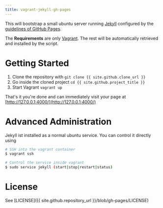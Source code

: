 ```yaml
---
title: vagrant-jekyll-gh-pages
---
```


This will bootstrap a small ubuntu server running [Jekyll](http://jekyllrb.com/) configured by the [guidelines of GitHub Pages](https://help.github.com/articles/using-jekyll-with-pages/).

The **Requirements** are only [Vagrant](https://www.vagrantup.com/). The rest will be automatically retrieved and installed by the script.

# Getting Started
1. Clone the repository with `git clone {{ site.github.clone_url }}`
2. Go inside the cloned project `cd {{ site.github.project_title }}`
3. Start Vagrant `vagrant up`

That's it you're done and can immediately visit your page at [http://127.0.0.1:4000/](http://127.0.0.1:4000/)

# Advanced Administration
Jekyll ist installed as a normal ubuntu service. You can control it directly using

```bash
# SSH into the vagrant container
$ vagrant ssh

# Control the service inside vagrant
$ sudo service jekyll (start|stop|restart|status)
```

# License
See [LICENSE]({{ site.github.repository_url }}/blob/gh-pages/LICENSE)
